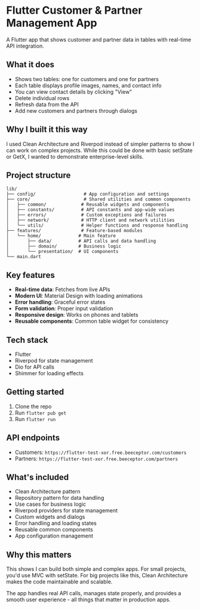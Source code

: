 # Flutter Customer & Partner Management App

A Flutter app that shows customer and partner data in tables with real-time API integration.

## What it does

- Shows two tables: one for customers and one for partners
- Each table displays profile images, names, and contact info
- You can view contact details by clicking "View"
- Delete individual rows
- Refresh data from the API
- Add new customers and partners through dialogs

## Why I built it this way

I used Clean Architecture and Riverpod instead of simpler patterns to show I can work on complex projects. While this could be done with basic setState or GetX, I wanted to demonstrate enterprise-level skills.

## Project structure

```
lib/
├── config/                  # App configuration and settings
├── core/                    # Shared utilities and common components
│   ├── common/             # Reusable widgets and components
│   ├── constants/          # API constants and app-wide values
│   ├── errors/             # Custom exceptions and failures
│   ├── network/            # HTTP client and network utilities
│   └── utils/              # Helper functions and response handling
├── features/               # Feature-based modules
│   └── home/              # Main feature
│       ├── data/          # API calls and data handling
│       ├── domain/        # Business logic
│       └── presentation/  # UI components
└── main.dart
```

## Key features

- **Real-time data**: Fetches from live APIs
- **Modern UI**: Material Design with loading animations
- **Error handling**: Graceful error states
- **Form validation**: Proper input validation
- **Responsive design**: Works on phones and tablets
- **Reusable components**: Common table widget for consistency

## Tech stack

- Flutter 
- Riverpod for state management
- Dio for API calls
- Shimmer for loading effects

## Getting started

1. Clone the repo
2. Run `flutter pub get`
3. Run `flutter run`

## API endpoints

- Customers: `https://flutter-test-xor.free.beeceptor.com/customers`
- Partners: `https://flutter-test-xor.free.beeceptor.com/partners`

## What's included

- Clean Architecture pattern
- Repository pattern for data handling
- Use cases for business logic
- Riverpod providers for state management
- Custom widgets and dialogs
- Error handling and loading states
- Reusable common components
- App configuration management

## Why this matters

This shows I can build both simple and complex apps. For small projects, you'd use MVC with setState. For big projects like this, Clean Architecture makes the code maintainable and scalable.

The app handles real API calls, manages state properly, and provides a smooth user experience - all things that matter in production apps.
